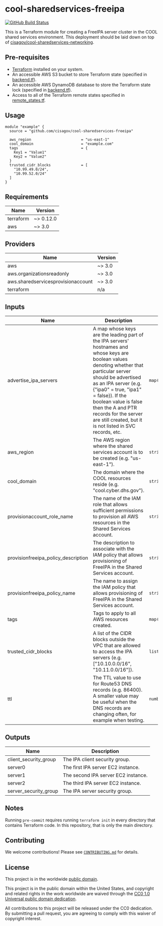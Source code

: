 # cool-sharedservices-freeipa #

[![GitHub Build Status](https://github.com/cisagov/cool-sharedservices-freeipa/workflows/build/badge.svg)](https://github.com/cisagov/cool-sharedservices-freeipa/actions)

This is a Terraform module for creating a FreeIPA server cluster in
the COOL shared services environment.  This deployment should be laid
down on top of
[cisagov/cool-sharedservices-networking](https://github.com/cisagov/cool-sharedservices-networking).

## Pre-requisites ##

- [Terraform](https://www.terraform.io/) installed on your system.
- An accessible AWS S3 bucket to store Terraform state
  (specified in [backend.tf](backend.tf)).
- An accessible AWS DynamoDB database to store the Terraform state lock
  (specified in [backend.tf](backend.tf)).
- Access to all of the Terraform remote states specified in
  [remote_states.tf](remote_states.tf).

## Usage ##

```hcl
module "example" {
  source = "github.com/cisagov/cool-sharedservices-freeipa"

  aws_region                       = "us-east-1"
  cool_domain                      = "example.com"
  tags                             = {
    Key1 = "Value1"
    Key2 = "Value2"
  }
  trusted_cidr_blocks              = [
    "10.99.49.0/24",
    "10.99.52.0/24"
  ]
}
```

## Requirements ##

| Name | Version |
|------|---------|
| terraform | ~> 0.12.0 |
| aws | ~> 3.0 |

## Providers ##

| Name | Version |
|------|---------|
| aws | ~> 3.0 |
| aws.organizationsreadonly | ~> 3.0 |
| aws.sharedservicesprovisionaccount | ~> 3.0 |
| terraform | n/a |

## Inputs ##

| Name | Description | Type | Default | Required |
|------|-------------|------|---------|:--------:|
| advertise_ipa_servers | A map whose keys are the leading part of the IPA servers' hostnames and whose keys are boolean values denoting whether that particular server should be advertised as an IPA server (e.g. {"ipa0" = true, "ipa1" = false}).  If the boolean value is false then the A and PTR records for the server are still created, but it is not listed in SVC records, etc. | `map(bool)` | `{"ipa0": true, "ipa1": true, "ipa2": true}` | no |
| aws_region | The AWS region where the shared services account is to be created (e.g. "us-east-1"). | `string` | `us-east-1` | no |
| cool_domain | The domain where the COOL resources reside (e.g. "cool.cyber.dhs.gov"). | `string` | `cool.cyber.dhs.gov` | no |
| provisionaccount_role_name | The name of the IAM role that allows sufficient permissions to provision all AWS resources in the Shared Services account. | `string` | `ProvisionAccount` | no |
| provisionfreeipa_policy_description | The description to associate with the IAM policy that allows provisioning of FreeIPA in the Shared Services account. | `string` | `Allows provisioning of FreeIPA in the Shared Services account.` | no |
| provisionfreeipa_policy_name | The name to assign the IAM policy that allows provisioning of FreeIPA in the Shared Services account. | `string` | `ProvisionFreeIPA` | no |
| tags | Tags to apply to all AWS resources created. | `map(string)` | `{}` | no |
| trusted_cidr_blocks | A list of the CIDR blocks outside the VPC that are allowed to access the IPA servers (e.g. ["10.10.0.0/16", "10.11.0.0/16"]). | `list(string)` | `[]` | no |
| ttl | The TTL value to use for Route53 DNS records (e.g. 86400).  A smaller value may be useful when the DNS records are changing often, for example when testing. | `number` | `86400` | no |

## Outputs ##

| Name | Description |
|------|-------------|
| client_security_group | The IPA client security group. |
| server0 | The first IPA server EC2 instance. |
| server1 | The second IPA server EC2 instance. |
| server2 | The third IPA server EC2 instance. |
| server_security_group | The IPA server security group. |

## Notes ##

Running `pre-commit` requires running `terraform init` in every directory that
contains Terraform code. In this repository, that is only the main directory.

## Contributing ##

We welcome contributions!  Please see [`CONTRIBUTING.md`](CONTRIBUTING.md) for
details.

## License ##

This project is in the worldwide [public domain](LICENSE).

This project is in the public domain within the United States, and
copyright and related rights in the work worldwide are waived through
the [CC0 1.0 Universal public domain
dedication](https://creativecommons.org/publicdomain/zero/1.0/).

All contributions to this project will be released under the CC0
dedication. By submitting a pull request, you are agreeing to comply
with this waiver of copyright interest.
